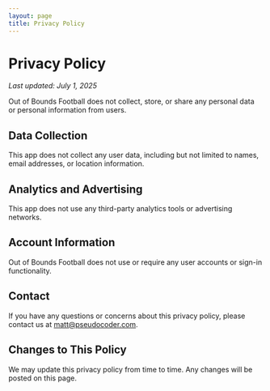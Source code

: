 ```yaml
---
layout: page
title: Privacy Policy
---
```


# Privacy Policy

_Last updated: July 1, 2025_

Out of Bounds Football does not collect, store, or share any personal data or personal information from users.

## Data Collection

This app does not collect any user data, including but not limited to names, email addresses, or location information.

## Analytics and Advertising

This app does not use any third-party analytics tools or advertising networks.

## Account Information

Out of Bounds Football does not use or require any user accounts or sign-in functionality.

## Contact

If you have any questions or concerns about this privacy policy, please contact us at [matt@pseudocoder.com](mailto:matt@pseudocoder.com).

## Changes to This Policy

We may update this privacy policy from time to time. Any changes will be posted on this page.

